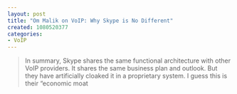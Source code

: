 ```yaml
--- 
layout: post
title: "Om Malik on VoIP: Why Skype is No Different"
created: 1080520377
categories: 
- VoIP
---
```

<blockquote>In summary, Skype shares the same functional architecture with other VoIP providers. It shares the same business plan and outlook. But they have artificially cloaked it in a proprietary system. I guess this is their “economic moat
